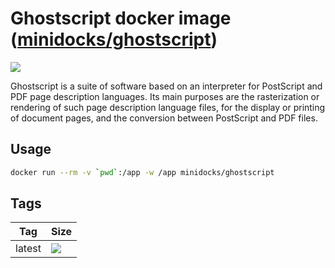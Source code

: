 Ghostscript docker image ([minidocks/ghostscript](https://hub.docker.com/r/minidocks/ghostscript))
==================================================================================================

![](https://upload.wikimedia.org/wikipedia/commons/thumb/d/dc/Ghostscript.svg/100px-Ghostscript.svg.png)

Ghostscript is a suite of software based on an interpreter for PostScript and
PDF page description languages. Its main purposes are the rasterization or
rendering of such page description language files, for the display or printing
of document pages, and the conversion between PostScript and PDF files.

Usage
-----

```bash
docker run --rm -v `pwd`:/app -w /app minidocks/ghostscript
```

Tags
----

| Tag    | Size                                                                                                                |
|--------|---------------------------------------------------------------------------------------------------------------------|
| latest | ![](https://img.shields.io/docker/image-size/minidocks/ghostscript/latest?style=flat-square&logo=docker&label=size) |
